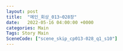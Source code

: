 ```yaml
---
layout: post
title:  "메인_회상_013~028장"
date:   2022-05-16 04:00:00 +0000
categories: Main
Tags: Story Main
SceneCode: ["scene_skip_cp013-028_q1_s10"]
---
```

